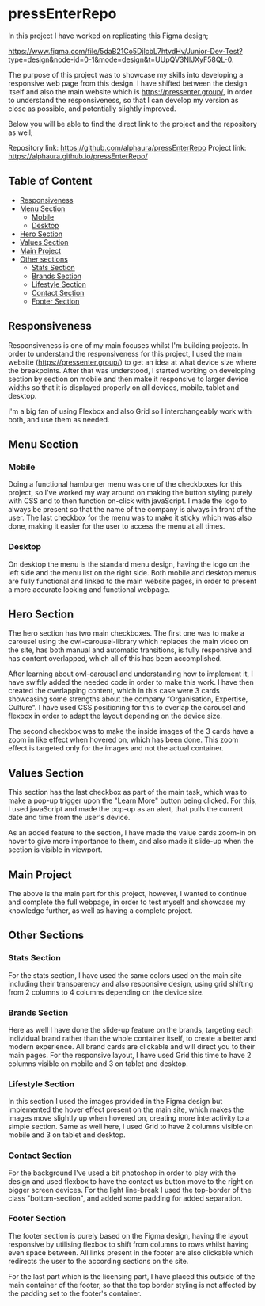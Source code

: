 # pressEnterRepo

<!-- Project information -->

In this project I have worked on replicating this Figma design;

 https://www.figma.com/file/5daB21Co5DjlcbL7htvdHv/Junior-Dev-Test?type=design&node-id=0-1&mode=design&t=UUpQV3NlJXyF58QL-0.
 
The purpose of this project was to showcase my skills into developing a responsive web page from this design. I have shifted between the design itself and also the main website which is
https://pressenter.group/, in order to understand the responsiveness, so that I can develop my version as close as possible, and potentially slightly improved.

Below you will be able to find the direct link to the project and the repository as well;

Repository link: https://github.com/alphaura/pressEnterRepo
Project link: https://alphaura.github.io/pressEnterRepo/

## Table of Content

- [Responsiveness](#responsiveness)
- [Menu Section](#menu-section)
  - [Mobile](#mobile)
  - [Desktop](#desktop)
- [Hero Section](#hero-section)
- [Values Section](#values-section)
- [Main Project](#main-project)
- [Other sections](#other-sections)
  - [Stats Section](#stats-section)
  - [Brands Section](#brands-section)
  - [Lifestyle Section](#lifestyle-section)
  - [Contact Section](#contact-section)
  - [Footer Section](#footer-section)

## Responsiveness

Responsiveness is one of my main focuses whilst I'm building projects. In order to understand the responsiveness for this project, I used the main website (https://pressenter.group/) to get
an idea at what device size where the breakpoints. After that was understood, I started working on developing section by section on mobile and then make it responsive to larger device widths
so that it is displayed properly on all devices, mobile, tablet and desktop.

I'm a big fan of using Flexbox and also Grid so I interchangeably work with both, and use them as needed.

## Menu Section

### Mobile

Doing a functional hamburger menu was one of the checkboxes for this project, so I've worked my way around on making the button styling purely with CSS and to then function on-click with
javaScript. I made the logo to always be present so that the name of the company is always in front of the user. The last checkbox for the menu was to make it sticky which was also done, making
it easier for the user to access the menu at all times.

### Desktop

On desktop the menu is the standard menu design, having the logo on the left side and the menu list on the right side. Both mobile and desktop menus are fully functional and linked to the
main website pages, in order to present a more accurate looking and functional webpage.

## Hero Section

The hero section has two main checkboxes. The first one was to make a carousel using the owl-carousel-library which replaces the main video on the site, has both manual and automatic transitions,
is fully responsive and has content overlapped, which all of this has been accomplished.

After learning about owl-carousel and understanding how to implement it, I have swiftly added the needed code in order to make this work. I have then created the overlapping content, which in
this case were 3 cards showcasing some strengths about the company “Organisation, Expertise, Culture". I have used CSS positioning for this to overlap the carousel and flexbox in order to adapt the layout depending on the device size.

The second checkbox was to make the inside images of the 3 cards have a zoom in like effect when hovered on, which has been done. This zoom effect is targeted only for the images and
not the actual container.

## Values Section

This section has the last checkbox as part of the main task, which was to make a pop-up trigger upon the "Learn More" button being clicked. For this, I used javaScript and made the pop-up
as an alert, that pulls the current date and time from the user's device.

As an added feature to the section, I have made the value cards zoom-in on hover to give more importance to them, and also made it slide-up when the section is visible in viewport.

## Main Project

The above is the main part for this project, however, I wanted to continue and complete the full webpage, in order to test myself and showcase my knowledge further, as well as having a complete
project.

## Other Sections

### Stats Section

For the stats section, I have used the same colors used on the main site including their transparency and also responsive design, using grid shifting from 2 columns to 4 columns depending on the
device size.

### Brands Section

Here as well I have done the slide-up feature on the brands, targeting each individual brand rather than the whole container itself, to create a better and modern experience. All brand cards
are clickable and will direct you to their main pages. For the responsive layout, I have used Grid this time to have 2 columns visible on mobile and 3 on tablet and desktop.

### Lifestyle Section

In this section I used the images provided in the Figma design but implemented the hover effect present on the main site, which makes the images move slightly up when hovered on, creating more
interactivity to a simple section. Same as well here, I used Grid to have 2 columns visible on mobile and 3 on tablet and desktop.

### Contact Section

For the background I've used a bit photoshop in order to play with the design and used flexbox to have the contact us button move to the right on bigger screen devices. For the light line-break I used the top-border of the class "bottom-section", and added some padding for added separation.

### Footer Section

The footer section is purely based on the Figma design, having the layout responsive by utilising flexbox to shift from columns to rows whilst having even space between. All links present
in the footer are also clickable which redirects the user to the according sections on the site.

For the last part which is the licensing part, I have placed this outside of the main container of the footer, so that the top border styling is not affected by the padding set to the footer's container.
